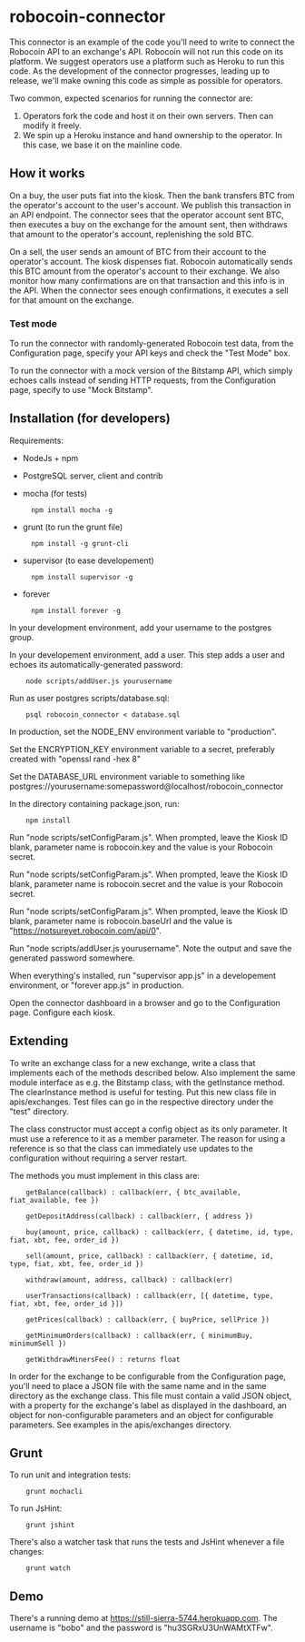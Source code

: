# robocoin-connector

This connector is an example of the code you'll need to write to connect the Robocoin API to an exchange's API.
Robocoin will not run this code on its platform. We suggest operators use a platform such as Heroku to run this code.
As the development of the connector progresses, leading up to release, we'll make owning this code as simple as
possible for operators.

Two common, expected scenarios for running the connector are:

1. Operators fork the code and host it on their own servers. Then can modify it freely.
2. We spin up a Heroku instance and hand ownership to the operator. In this case, we base it on the mainline code.

## How it works

On a buy, the user puts fiat into the kiosk. Then the bank transfers BTC from the operator's account to the user's
account. We publish this transaction in an API endpoint. The connector sees that the operator account sent BTC, then
executes a buy on the exchange for the amount sent, then withdraws that amount to the operator's account, replenishing
the sold BTC.

On a sell, the user sends an amount of BTC from their account to the operator's account. The kiosk dispenses fiat.
Robocoin automatically sends this BTC amount from the operator's account to their exchange. We also monitor how many
confirmations are on that transaction and this info is in the API. When the connector sees enough confirmations,
it executes a sell for that amount on the exchange.

### Test mode

To run the connector with randomly-generated Robocoin test data, from the Configuration page, specify your API keys and
check the "Test Mode" box.

To run the connector with a mock version of the Bitstamp API, which simply echoes calls instead of sending HTTP
requests, from the Configuration page, specify to use "Mock Bitstamp".

## Installation (for developers)

Requirements:

* NodeJs + npm
* PostgreSQL server, client and contrib
* mocha (for tests)

        npm install mocha -g

* grunt (to run the grunt file)

        npm install -g grunt-cli

* supervisor (to ease developement)

        npm install supervisor -g

* forever

        npm install forever -g

In your development environment, add your username to the postgres group.

In your developement environment, add a user. This step adds a user and echoes its automatically-generated password:

        node scripts/addUser.js yourusername

Run as user postgres scripts/database.sql:

        psql robocoin_connector < database.sql

In production, set the NODE_ENV environment variable to "production".

Set the ENCRYPTION_KEY environment variable to a secret, preferably created with "openssl rand -hex 8"

Set the DATABASE_URL environment variable to something like postgres://yourusername:somepassword@localhost/robocoin_connector

In the directory containing package.json, run:

        npm install

Run "node scripts/setConfigParam.js". When prompted, leave the Kiosk ID blank, parameter name is robocoin.key and the value is your Robocoin secret.

Run "node scripts/setConfigParam.js". When prompted, leave the Kiosk ID blank, parameter name is robocoin.secret and the value is your Robocoin secret.

Run "node scripts/setConfigParam.js". When prompted, leave the Kiosk ID blank, parameter name is robocoin.baseUrl and the value is "https://notsureyet.robocoin.com/api/0".

Run "node scripts/addUser.js yourusername". Note the output and save the generated password somewhere.

When everything's installed, run "supervisor app.js" in a developement environment, or "forever app.js" in production.

Open the connector dashboard in a browser and go to the Configuration page. Configure each kiosk.

## Extending

To write an exchange class for a new exchange, write a class that implements each of the methods described below. Also
implement the same module interface as e.g. the Bitstamp class, with the getInstance method. The clearInstance method
is useful for testing. Put this new class file in apis/exchanges. Test files can go in the respective directory under
the "test" directory.

The class constructor must accept a config object as its only parameter. It must use a reference to it as a member
parameter. The reason for using a reference is so that the class can immediately use updates to the configuration
without requiring a server restart.

The methods you must implement in this class are:

        getBalance(callback) : callback(err, { btc_available, fiat_available, fee })

        getDepositAddress(callback) : callback(err, { address })

        buy(amount, price, callback) : callback(err, { datetime, id, type, fiat, xbt, fee, order_id })

        sell(amount, price, callback) : callback(err, { datetime, id, type, fiat, xbt, fee, order_id })

        withdraw(amount, address, callback) : callback(err)

        userTransactions(callback) : callback(err, [{ datetime, type, fiat, xbt, fee, order_id }])

        getPrices(callback) : callback(err, { buyPrice, sellPrice })

        getMinimumOrders(callback) : callback(err, { minimumBuy, minimumSell })

        getWithdrawMinersFee() : returns float

In order for the exchange to be configurable from the Configuration page, you'll need to place a JSON file with the
same name and in the same directory as the exchange class. This file must contain a valid JSON object, with a property
for the exchange's label as displayed in the dashboard, an object for non-configurable parameters and an object for
configurable parameters. See examples in the apis/exchanges directory.

## Grunt

To run unit and integration tests:

        grunt mochacli

To run JsHint:

        grunt jshint

There's also a watcher task that runs the tests and JsHint whenever a file changes:

        grunt watch

## Demo

There's a running demo at <https://still-sierra-5744.herokuapp.com>. The username is "bobo" and the password is
"hu3SGRxU3UnWAMtXTFw".
